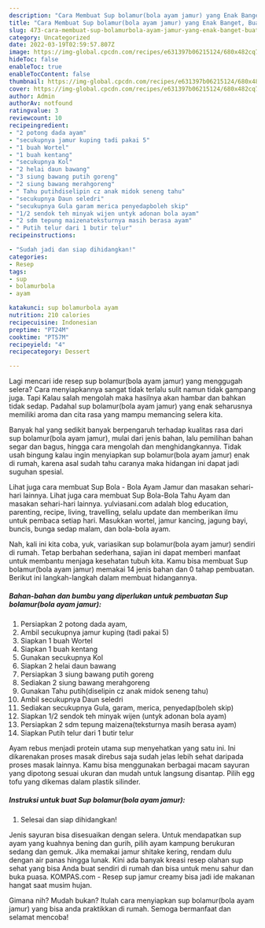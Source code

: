 ```yaml
---
description: "Cara Membuat Sup bolamur(bola ayam jamur) yang Enak Banget, Buat Buka Puasa Lezat Sekali"
title: "Cara Membuat Sup bolamur(bola ayam jamur) yang Enak Banget, Buat Buka Puasa Lezat Sekali"
slug: 473-cara-membuat-sup-bolamurbola-ayam-jamur-yang-enak-banget-buat-buka-puasa-lezat-sekali
category: Uncategorized
date: 2022-03-19T02:59:57.807Z
image: https://img-global.cpcdn.com/recipes/e631397b06215124/680x482cq70/sup-bolamurbola-ayam-jamur-foto-resep-utama.jpg
hideToc: false
enableToc: true
enableTocContent: false
thumbnail: https://img-global.cpcdn.com/recipes/e631397b06215124/680x482cq70/sup-bolamurbola-ayam-jamur-foto-resep-utama.jpg
cover: https://img-global.cpcdn.com/recipes/e631397b06215124/680x482cq70/sup-bolamurbola-ayam-jamur-foto-resep-utama.jpg
author: Admin
authorAv: notfound
ratingvalue: 3
reviewcount: 10
recipeingredient:
- "2 potong dada ayam"
- "secukupnya jamur kuping tadi pakai 5"
- "1 buah Wortel"
- "1 buah kentang"
- "secukupnya Kol"
- "2 helai daun bawang"
- "3 siung bawang putih goreng"
- "2 siung bawang merahgoreng"
- " Tahu putihdiselipin cz anak midok seneng tahu"
- "secukupnya Daun seledri"
- "secukupnya Gula garam merica penyedapboleh skip"
- "1/2 sendok teh minyak wijen untyk adonan bola ayam"
- "2 sdm tepung maizenateksturnya masih berasa ayam"
- " Putih telur dari 1 butir telur"
recipeinstructions:

- "Sudah jadi dan siap dihidangkan!"
categories:
- Resep
tags:
- sup
- bolamurbola
- ayam

katakunci: sup bolamurbola ayam 
nutrition: 210 calories
recipecuisine: Indonesian
preptime: "PT24M"
cooktime: "PT57M"
recipeyield: "4"
recipecategory: Dessert

---
```



Lagi mencari ide resep sup bolamur(bola ayam jamur) yang menggugah selera? Cara menyiapkannya sangat tidak terlalu sulit namun tidak gampang juga. Tapi Kalau salah mengolah maka hasilnya akan hambar dan bahkan tidak sedap. Padahal sup bolamur(bola ayam jamur) yang enak seharusnya memiliki aroma dan cita rasa yang mampu memancing selera kita.


Banyak hal yang sedikit banyak berpengaruh terhadap kualitas rasa dari sup bolamur(bola ayam jamur), mulai dari jenis bahan, lalu pemilihan bahan segar dan bagus, hingga cara mengolah dan menghidangkannya. Tidak usah bingung kalau ingin menyiapkan sup bolamur(bola ayam jamur) enak di rumah, karena asal sudah tahu caranya maka hidangan ini dapat jadi suguhan spesial.

Lihat juga cara membuat Sup Bola - Bola Ayam Jamur dan masakan sehari-hari lainnya. Lihat juga cara membuat Sup Bola-Bola Tahu Ayam dan masakan sehari-hari lainnya. yulviasani.com adalah blog education, parenting, recipe, living, travelling, selalu update dan memberikan ilmu untuk pembaca setiap hari. Masukkan wortel, jamur kancing, jagung bayi, buncis, bunga sedap malam, dan bola-bola ayam.


Nah, kali ini kita coba, yuk, variasikan sup bolamur(bola ayam jamur) sendiri di rumah. Tetap berbahan sederhana, sajian ini dapat memberi manfaat untuk membantu menjaga kesehatan tubuh kita. Kamu bisa membuat Sup bolamur(bola ayam jamur) memakai 14 jenis bahan dan 0 tahap pembuatan. Berikut ini langkah-langkah dalam membuat hidangannya.

<!--inarticleads1-->

##### Bahan-bahan dan bumbu yang diperlukan untuk pembuatan Sup bolamur(bola ayam jamur):

1. Persiapkan 2 potong dada ayam,
1. Ambil secukupnya jamur kuping (tadi pakai 5)
1. Siapkan 1 buah Wortel
1. Siapkan 1 buah kentang
1. Gunakan secukupnya Kol
1. Siapkan 2 helai daun bawang
1. Persiapkan 3 siung bawang putih goreng
1. Sediakan 2 siung bawang merahgoreng
1. Gunakan  Tahu putih(diselipin cz anak midok seneng tahu)
1. Ambil secukupnya Daun seledri
1. Sediakan secukupnya Gula, garam, merica, penyedap(boleh skip)
1. Siapkan 1/2 sendok teh minyak wijen (untyk adonan bola ayam)
1. Persiapkan 2 sdm tepung maizena(teksturnya masih berasa ayam)
1. Siapkan  Putih telur dari 1 butir telur


Ayam rebus menjadi protein utama sup menyehatkan yang satu ini. Ini dikarenakan proses masak direbus saja sudah jelas lebih sehat daripada proses masak lainnya. Kamu bisa menggunakan berbagai macam sayuran yang dipotong sesuai ukuran dan mudah untuk langsung disantap. Pilih egg tofu yang dikemas dalam plastik silinder. 

<!--inarticleads2-->

##### Instruksi untuk buat Sup bolamur(bola ayam jamur):


1. Selesai dan siap dihidangkan!

Jenis sayuran bisa disesuaikan dengan selera. Untuk mendapatkan sup ayam yang kuahnya bening dan gurih, pilih ayam kampung berukuran sedang dan gemuk. Jika memakai jamur shitake kering, rendam dulu dengan air panas hingga lunak. Kini ada banyak kreasi resep olahan sup sehat yang bisa Anda buat sendiri di rumah dan bisa untuk menu sahur dan buka puasa. KOMPAS.com - Resep sup jamur creamy bisa jadi ide makanan hangat saat musim hujan. 

Gimana nih? Mudah bukan? Itulah cara menyiapkan sup bolamur(bola ayam jamur) yang bisa anda praktikkan di rumah. Semoga bermanfaat dan selamat mencoba!

